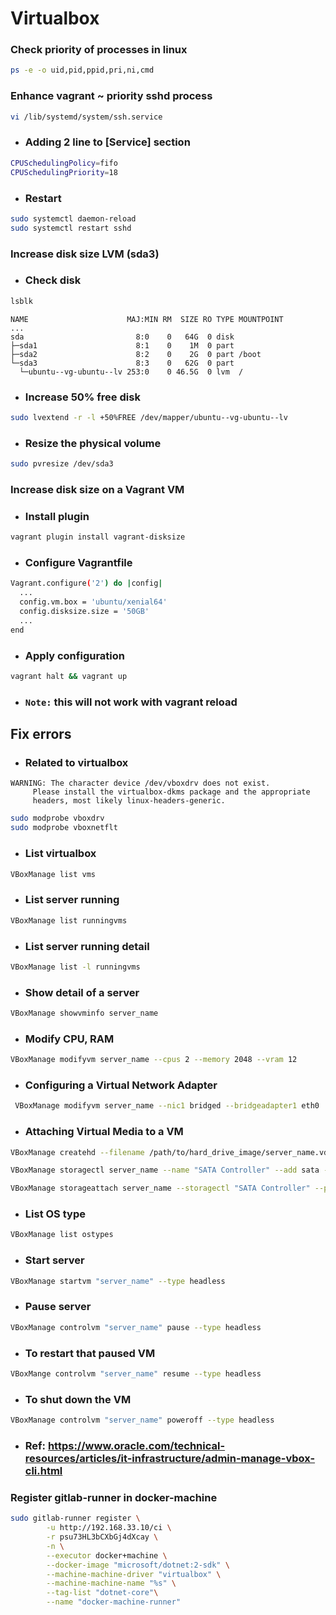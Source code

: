 # Virtualbox

### Check priority of processes in linux
```bash
ps -e -o uid,pid,ppid,pri,ni,cmd
```

### Enhance vagrant ~ priority sshd process
```bash
vi /lib/systemd/system/ssh.service
```
- ### Adding 2 line to [Service] section
```bash
CPUSchedulingPolicy=fifo
CPUSchedulingPriority=18
```
- ### Restart
```bash
sudo systemctl daemon-reload
sudo systemctl restart sshd
```

### Increase disk size LVM (sda3)
- ### Check disk
```bash
lsblk
```
```text
NAME                      MAJ:MIN RM  SIZE RO TYPE MOUNTPOINT
...
sda                         8:0    0   64G  0 disk 
├─sda1                      8:1    0    1M  0 part 
├─sda2                      8:2    0    2G  0 part /boot
└─sda3                      8:3    0   62G  0 part 
  └─ubuntu--vg-ubuntu--lv 253:0    0 46.5G  0 lvm  /
```
- ### Increase 50% free disk
```bash
sudo lvextend -r -l +50%FREE /dev/mapper/ubuntu--vg-ubuntu--lv
```
- ### Resize the physical volume
```bash
sudo pvresize /dev/sda3
```

### Increase disk size on a Vagrant VM
- ### Install plugin
```bash
vagrant plugin install vagrant-disksize
```
- ### Configure Vagrantfile
```bash
Vagrant.configure('2') do |config|
  ...
  config.vm.box = 'ubuntu/xenial64'
  config.disksize.size = '50GB'
  ...
end
```
- ### Apply configuration
```bash
vagrant halt && vagrant up
```
- ### `Note:` this will not work with vagrant reload

## Fix errors
- ### Related to virtualbox
```text
WARNING: The character device /dev/vboxdrv does not exist.
	 Please install the virtualbox-dkms package and the appropriate
	 headers, most likely linux-headers-generic.
```
```bash
sudo modprobe vboxdrv
sudo modprobe vboxnetflt
```
- ### List virtualbox
```bash
VBoxManage list vms
```
- ### List server running
```bash
VBoxManage list runningvms
```
- ### List server running detail
```bash
VBoxManage list -l runningvms
```
- ### Show detail of a server
```bash
VBoxManage showvminfo server_name
```
- ### Modify CPU, RAM
```bash
VBoxManage modifyvm server_name --cpus 2 --memory 2048 --vram 12
```
- ### Configuring a Virtual Network Adapter
```bash
 VBoxManage modifyvm server_name --nic1 bridged --bridgeadapter1 eth0
```
- ### Attaching Virtual Media to a VM
```bash
VBoxManage createhd --filename /path/to/hard_drive_image/server_name.vdi --size 5120 
```
```bash
VBoxManage storagectl server_name --name "SATA Controller" --add sata --bootable on
```
```bash
VBoxManage storageattach server_name --storagectl "SATA Controller" --port 0 --device 0 --type hdd --medium /path/to/hard_drive_image/server_name.vdi
```
- ### List OS type
```bash
VBoxManage list ostypes
```
- ### Start server
```bash
VBoxManage startvm "server_name" --type headless
```
- ### Pause server
```bash
VBoxManage controlvm "server_name" pause --type headless
```
- ### To restart that paused VM
```bash
VBoxMange controlvm "server_name" resume --type headless
```
- ### To shut down the VM
```bash
VBoxManage controlvm "server_name" poweroff --type headless
```
- ### Ref: https://www.oracle.com/technical-resources/articles/it-infrastructure/admin-manage-vbox-cli.html

### Register gitlab-runner in docker-machine
```bash
sudo gitlab-runner register \
    	-u http://192.168.33.10/ci \
    	-r psu73HL3bCXbGj4dXcay \
    	-n \
    	--executor docker+machine \
    	--docker-image "microsoft/dotnet:2-sdk" \
    	--machine-machine-driver "virtualbox" \
    	--machine-machine-name "%s" \
    	--tag-list "dotnet-core"\
    	--name "docker-machine-runner"
```
